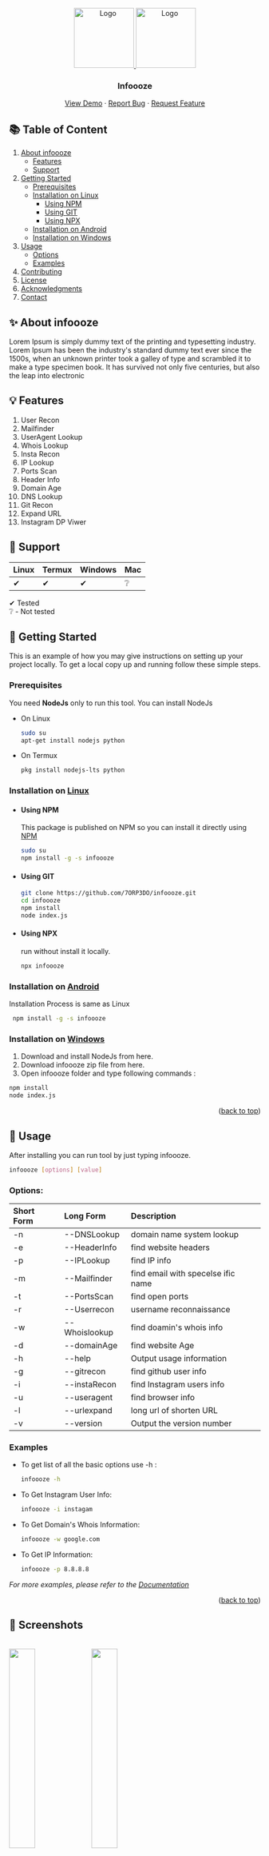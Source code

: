 <div id="top"></div>

<!-- [![Contributors][contributors-shield]][contributors-url]
[![Forks][forks-shield]][forks-url]
[![Stargazers][stars-shield]][stars-url]
[![Issues][issues-shield]][issues-url]
[![MIT License][license-shield]][license-url]
[![LinkedIn][linkedin-shield]][linkedin-url] -->

<!-- PROJECT LOGO -->
<br />
<div align="center">
  <a href="https://github.com/7orp3do/infoooze">
    <img src="./images/logo-dark.png#gh-dark-mode-only" alt="Logo" height="120px">
    <img src="./images/logo-light.png#gh-light-mode-only" alt="Logo" height="120px">
  </a>

<h3 align="center">Infoooze</h3>

  <p align="center">
    <a href="https://github.com/7orp3do/infoooze">View Demo</a>
    ·
    <a href="https://github.com/7orp3do/infoooze/issues">Report Bug</a>
    ·
    <a href="https://github.com/7orp3do/infoooze/issues">Request Feature</a>
  </p>
</div>

<!-- TABLE OF CONTENTS -->

## 📚 Table of Content

1. [About infoooze](#-about-infoooze)
   - [Features](#-features)
   - [Support](#-support)
2. [Getting Started](#-getting-started)
   - [Prerequisites](#prerequisites)
   - [Installation on Linux](#-getting-started)
     - [Using NPM](#using-npm)
     - [Using GIT](#using-git)
     - [Using NPX](#using-npx)
   - [Installation on Android](#-getting-started)
   - [Installation on Windows](#-getting-started)
3. [Usage](#-usage)
   - [Options](#options)
   - [Examples](#examples)
4. [Contributing](#-contributing)
5. [License](#-license)
6. [Acknowledgments](#-acknowledgments)
7. [Contact](#-contact)

<!-- ABOUT THE PROJECT -->

## ✨ About infoooze

<!-- [![Product Name Screen Shot][product-screenshot]](https://example.com) -->

Lorem Ipsum is simply dummy text of the printing and typesetting industry. Lorem Ipsum has been the industry's standard dummy text ever since the 1500s, when an unknown printer took a galley of type and scrambled it to make a type specimen book. It has survived not only five centuries, but also the leap into electronic

<!-- <p align="right">(<a href="#top">back to top</a>)</p> -->

## 💡 Features

1.  User Recon
2.  Mailfinder
3.  UserAgent Lookup
4.  Whois Lookup
5.  Insta Recon
6.  IP Lookup
7.  Ports Scan
8.  Header Info
9.  Domain Age
10. DNS Lookup
11. Git Recon
12. Expand URL
13. Instagram DP Viwer

## 🔨 Support

| Linux | Termux | Windows | Mac |
| ----- | ------ | ------- | --- |
| ✔     | ✔      | ✔       | ❔   |

✔ Tested  
❔ - Not tested

<!-- GETTING STARTED -->

## 🚀 Getting Started

This is an example of how you may give instructions on setting up your project locally.
To get a local copy up and running follow these simple steps.

### Prerequisites

You need **NodeJs** only to run this tool. You can install NodeJs

- On Linux
  ```sh
  sudo su
  apt-get install nodejs python
  ```
- On Termux
  ```sh
  pkg install nodejs-lts python
  ```

### Installation on [Linux](https://wikipedia.org/wiki/Linux)

- #### Using NPM

  This package is published on NPM so you can install it directly using [NPM](http://npm.com)

  ```sh
  sudo su
  npm install -g -s infoooze
  ```

- #### Using GIT

  ```sh
  git clone https://github.com/7ORP3DO/infoooze.git
  cd infoooze
  npm install
  node index.js
  ```

- #### Using NPX

  run without install it locally.

  ```sh
  npx infoooze
  ```

### Installation on [Android](https://wikipedia.org/wiki/Android) 

Installation Process is same as Linux

```sh
 npm install -g -s infoooze
```

### Installation on [Windows ](https://wikipedia.org/wiki/Microsoft_Windows)

1. Download and install NodeJs from here.
2. Download infoooze zip file from here.
3. Open infoooze folder and type following commands :

```bash
npm install
node index.js
```

<p align="right">(<a href="#top">back to top</a>)</p>

<!-- USAGE EXAMPLES -->

## 🚀 Usage

After installing you can run tool by just typing infoooze.

```sh
infoooze [options] [value]
```

### Options:

| Short Form | Long Form     | Description                        |
| :--------- | :------------ | :--------------------------------- |
| -n         | --DNSLookup   | domain name system lookup          |
| -e         | --HeaderInfo  | find website headers               |
| -p         | --IPLookup    | find IP info                       |
| -m         | --Mailfinder  | find email with specelse ific name |
| -t         | --PortsScan   | find open ports                    |
| -r         | --Userrecon   | username reconnaissance            |
| -w         | --Whoislookup | find doamin's whois info           |
| -d         | --domainAge   | find website Age                   |
| -h         | --help        | Output usage information           |
| -g         | --gitrecon    | find github user info              |
| -i         | --instaRecon  | find Instagram users info          |
| -u         | --useragent   | find browser info                  |
| -l         | --urlexpand   | long url of shorten URL            |
| -v         | --version     | Output the version number          |

### Examples

- To get list of all the basic options use -h :

  ```sh
  infoooze -h
  ```

- To Get Instagram User Info:
  ```sh
  infoooze -i instagam
  ```
- To Get Domain's Whois Information:
  ```sh
  infoooze -w google.com
  ```
- To Get IP Information:
  ```sh
  infoooze -p 8.8.8.8
  ```
_For more examples, please refer to the [Documentation](https://example.com)_

<p align="right">(<a href="#top">back to top</a>)</p>

<!-- ScreenShots -->

<h2>📸 Screenshots</h2>
 
<br>
<img src="./images/screenshot2.png" width="32%"></img>
<img src="images/screenshot3.png" width="32%"></img>

<img src="images/screenshot1.png" width="30%" ></img>
<img src="images/screenshot5.png" width="30%" ></img> 
<!-- <img src="images/screenshot4.png" width="32%"></img>   -->

<p align="right">(<a href="#top">back to top</a>)</p>
<hr>  

 
<!-- CONTRIBUTING -->

## 🤝 Contributing

Contributions are what make the open source community such an amazing place to learn, inspire, and create. Any contributions you make are **greatly appreciated**.

If you have a suggestion that would make this better, please fork the repo and create a pull request. You can also simply open an issue with the tag "enhancement".
Don't forget to give the project a star! Thanks again!

1. Fork the Project
2. Create your Feature Branch (`git checkout -b feature/AmazingFeature`)
3. Commit your Changes (`git commit -m 'Add some AmazingFeature'`)
4. Push to the Branch (`git push origin feature/AmazingFeature`)
5. Open a Pull Request

<p align="right">(<a href="#top">back to top</a>)</p>

<!-- LICENSE -->

## 📝 License

Distributed under the MIT License. See `LICENSE.txt` for more information.

<!-- ACKNOWLEDGMENTS -->

<!-- ## 👍 Acknowledgments

_Special thanks to [Biswajeet Ray](https://instagram.com/biswajeetray7) for pushing me to keep working._ -->

<!-- CONTACT -->

## 📧 Contact

- Twitter: [@bhps82](https://twitter.com/bhps82)
- Github: [@7ORP3DO](https://twitter.com/bhps82)

<!-- ## 🎨 Release History

- 🔖 1.0.0
  - 🚧 Work in progress -->

<!-- MARKDOWN LINKS & IMAGES -->
<!-- https://www.markdownguide.org/basic-syntax/#reference-style-links -->

[contributors-shield]: https://img.shields.io/github/contributors/7orp3do/infoooze.svg?style=for-the-badge
[contributors-url]: https://github.com/7orp3do/infoooze/graphs/contributors
[forks-shield]: https://img.shields.io/github/forks/7orp3do/infoooze.svg?style=for-the-badge
[forks-url]: https://github.com/7orp3do/infoooze/network/members
[stars-shield]: https://img.shields.io/github/stars/7orp3do/infoooze.svg?style=for-the-badge
[stars-url]: https://github.com/7orp3do/infoooze/stargazers
[issues-shield]: https://img.shields.io/github/issues/7orp3do/infoooze.svg?style=for-the-badge
[issues-url]: https://github.com/7orp3do/infoooze/issues
[license-shield]: https://img.shields.io/github/license/7orp3do/infoooze.svg?style=for-the-badge
[license-url]: https://github.com/7orp3do/infoooze/blob/master/LICENSE.txt
[linkedin-shield]: https://img.shields.io/badge/-LinkedIn-black.svg?style=for-the-badge&logo=linkedin&colorB=555
[linkedin-url]: https://linkedin.com/in/bhps82
[product-screenshot]: images/screenshot.png
